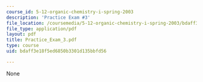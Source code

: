 ```yaml
---
course_id: 5-12-organic-chemistry-i-spring-2003
description: 'Practice Exam #3'
file_location: /coursemedia/5-12-organic-chemistry-i-spring-2003/bdaff3e18f5ed6850b3301d135bbfd56_Practice_Exam_3.pdf
file_type: application/pdf
layout: pdf
title: Practice_Exam_3.pdf
type: course
uid: bdaff3e18f5ed6850b3301d135bbfd56

---
```

None